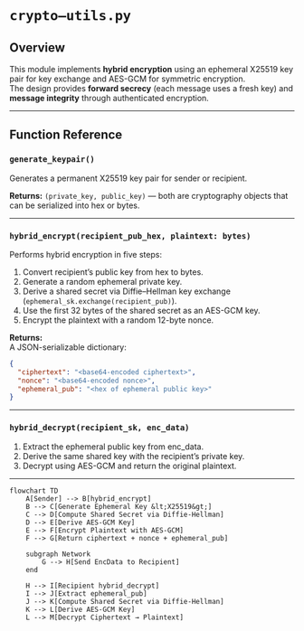 # `crypto—utils.py`

## Overview
This module implements **hybrid encryption** using an ephemeral X25519 key pair for key exchange and AES-GCM for symmetric encryption.  
The design provides **forward secrecy** (each message uses a fresh key) and **message integrity** through authenticated encryption.

---

## Function Reference

### `generate_keypair()`
Generates a permanent X25519 key pair for sender or recipient.

**Returns:**
`(private_key, public_key)` — both are cryptography objects that can be serialized into hex or bytes.

---

### `hybrid_encrypt(recipient_pub_hex, plaintext: bytes)`
Performs hybrid encryption in five steps:

1. Convert recipient’s public key from hex to bytes.  
2. Generate a random ephemeral private key.  
3. Derive a shared secret via Diffie–Hellman key exchange (`ephemeral_sk.exchange(recipient_pub)`).  
4. Use the first 32 bytes of the shared secret as an AES-GCM key.  
5. Encrypt the plaintext with a random 12-byte nonce.

**Returns:**  
A JSON-serializable dictionary:  
```json
{
  "ciphertext": "<base64-encoded ciphertext>",
  "nonce": "<base64-encoded nonce>",
  "ephemeral_pub": "<hex of ephemeral public key>"
}
```

---

### `hybrid_decrypt(recipient_sk, enc_data)`

1. Extract the ephemeral public key from enc_data.
2. Derive the same shared key with the recipient’s private key.
3. Decrypt using AES-GCM and return the original plaintext.

---

```mermaid
flowchart TD
    A[Sender] --> B[hybrid_encrypt]
    B --> C[Generate Ephemeral Key &lt;X25519&gt;]
    C --> D[Compute Shared Secret via Diffie-Hellman]
    D --> E[Derive AES-GCM Key]
    E --> F[Encrypt Plaintext with AES-GCM]
    F --> G[Return ciphertext + nonce + ephemeral_pub]

    subgraph Network
        G --> H[Send EncData to Recipient]
    end

    H --> I[Recipient hybrid_decrypt]
    I --> J[Extract ephemeral_pub]
    J --> K[Compute Shared Secret via Diffie-Hellman]
    K --> L[Derive AES-GCM Key]
    L --> M[Decrypt Ciphertext → Plaintext]
```
